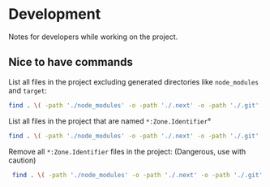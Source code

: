 # Development

Notes for developers while working on the project.

## Nice to have commands

List all files in the project excluding generated directories like `node_modules` and `target`:
```bash
find . \( -path './node_modules' -o -path './.next' -o -path './.git'   \) -prune -o -print
```

List all files in the project that are named `*:Zone.Identifier`°
```bash 
find . \( -path './node_modules' -o -path './.next' -o -path './.git'   \)  -prune -o -name '*:Zone.Identifier' -print
```

Remove all `*:Zone.Identifier` files in the project: (Dangerous, use with caution)
```bash
 find . \( -path './node_modules' -o -path './.next' -o -path './.git' \) -prune -o -name '*:Zone.Identifier' -type f -exec rm -f {} +
```
